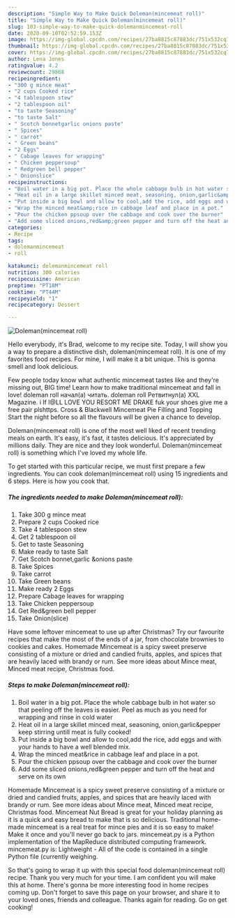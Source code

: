 ```yaml
---
description: "Simple Way to Make Quick Doleman(mincemeat roll)"
title: "Simple Way to Make Quick Doleman(mincemeat roll)"
slug: 103-simple-way-to-make-quick-dolemanmincemeat-roll
date: 2020-09-10T02:52:59.153Z
image: https://img-global.cpcdn.com/recipes/27ba8815c87883dc/751x532cq70/dolemanmincemeat-roll-recipe-main-photo.jpg
thumbnail: https://img-global.cpcdn.com/recipes/27ba8815c87883dc/751x532cq70/dolemanmincemeat-roll-recipe-main-photo.jpg
cover: https://img-global.cpcdn.com/recipes/27ba8815c87883dc/751x532cq70/dolemanmincemeat-roll-recipe-main-photo.jpg
author: Lena Jones
ratingvalue: 4.2
reviewcount: 29868
recipeingredient:
- "300 g mince meat"
- "2 cups Cooked rice"
- "4 tablespoon stew"
- "2 tablespoon oil"
- "to taste Seasoning"
- "to taste Salt"
- " Scotch bonnetgarlic onions paste"
- " Spices"
- " carrot"
- " Green beans"
- "2 Eggs"
- " Cabage leaves for wrapping"
- " Chicken peppersoup"
- " Redgreen bell pepper"
- " Onionslice"
recipeinstructions:
- "Boil water in a big pot. Place the whole cabbage bulb in hot water so that peeling off the leaves is easier. Peel as much as you need for wrapping and rinse in cold water"
- "Heat oil in a large skillet minced meat, seasoning, onion,garlic&amp;pepper keep stirring untill meat is fully cooked!"
- "Put inside a big bowl and allow to cool,add the rice, add eggs and with your hands to have a well blended mix."
- "Wrap the minced meat&amp;rice in cabbage leaf and place in a pot."
- "Pour the chicken ppsoup over the cabbage and cook over the burner"
- "Add some sliced onions,red&amp;green pepper and turn off the heat and serve on its own"
categories:
- Recipe
tags:
- dolemanmincemeat
- roll

katakunci: dolemanmincemeat roll 
nutrition: 300 calories
recipecuisine: American
preptime: "PT18M"
cooktime: "PT44M"
recipeyield: "1"
recipecategory: Dessert

---
```



![Doleman(mincemeat roll)](https://img-global.cpcdn.com/recipes/27ba8815c87883dc/751x532cq70/dolemanmincemeat-roll-recipe-main-photo.jpg)

Hello everybody, it's Brad, welcome to my recipe site. Today, I will show you a way to prepare a distinctive dish, doleman(mincemeat roll). It is one of my favorites food recipes. For mine, I will make it a bit unique. This is gonna smell and look delicious.

Few people today know what authentic mincemeat tastes like and they&#39;re missing out, BIG time! Learn how to make traditional mincemeat and fall in love! doleman roll начал(а) читать. doleman roll Ретвитнул(а) XXL Magazine. i lf I@LL LOVE YOU RESORT ME DRAKE fuk your shoes give me a free pair plshttps. Cross &amp; Blackwell Mincemeat Pie Filling and Topping Start the night before so all the flavours will be given a chance to develop.

Doleman(mincemeat roll) is one of the most well liked of recent trending meals on earth. It's easy, it's fast, it tastes delicious. It's appreciated by millions daily. They are nice and they look wonderful. Doleman(mincemeat roll) is something which I've loved my whole life.


To get started with this particular recipe, we must first prepare a few ingredients. You can cook doleman(mincemeat roll) using 15 ingredients and 6 steps. Here is how you cook that.

<!--inarticleads1-->

##### The ingredients needed to make Doleman(mincemeat roll):

1. Take 300 g mince meat
1. Prepare 2 cups Cooked rice
1. Take 4 tablespoon stew
1. Get 2 tablespoon oil
1. Get to taste Seasoning
1. Make ready to taste Salt
1. Get  Scotch bonnet,garlic &amp;onions paste
1. Take  Spices
1. Take  carrot
1. Take  Green beans
1. Make ready 2 Eggs
1. Prepare  Cabage leaves for wrapping
1. Take  Chicken peppersoup
1. Get  Red&amp;green bell pepper
1. Take  Onion(slice)


Have some leftover mincemeat to use up after Christmas? Try our favourite recipes that make the most of the ends of a jar, from chocolate brownies to cookies and cakes. Homemade Mincemeat is a spicy sweet preserve consisting of a mixture or dried and candied fruits, apples, and spices that are heavily laced with brandy or rum. See more ideas about Mince meat, Minced meat recipe, Christmas food. 

<!--inarticleads2-->

##### Steps to make Doleman(mincemeat roll):

1. Boil water in a big pot. Place the whole cabbage bulb in hot water so that peeling off the leaves is easier. Peel as much as you need for wrapping and rinse in cold water
1. Heat oil in a large skillet minced meat, seasoning, onion,garlic&amp;pepper keep stirring untill meat is fully cooked!
1. Put inside a big bowl and allow to cool,add the rice, add eggs and with your hands to have a well blended mix.
1. Wrap the minced meat&amp;rice in cabbage leaf and place in a pot.
1. Pour the chicken ppsoup over the cabbage and cook over the burner
1. Add some sliced onions,red&amp;green pepper and turn off the heat and serve on its own


Homemade Mincemeat is a spicy sweet preserve consisting of a mixture or dried and candied fruits, apples, and spices that are heavily laced with brandy or rum. See more ideas about Mince meat, Minced meat recipe, Christmas food. Mincemeat Nut Bread is great for your holiday planning as it is a quick and easy bread to make that is so delicious. Traditional home-made mincemeat is a real treat for mince pies and it is so easy to make! Make it once and you&#39;ll never go back to jars. mincemeat.py is a Python implementation of the MapReduce distributed computing framework. mincemeat.py is: Lightweight - All of the code is contained in a single Python file (currently weighing. 

So that's going to wrap it up with this special food doleman(mincemeat roll) recipe. Thank you very much for your time. I am confident you will make this at home. There's gonna be more interesting food in home recipes coming up. Don't forget to save this page on your browser, and share it to your loved ones, friends and colleague. Thanks again for reading. Go on get cooking!

